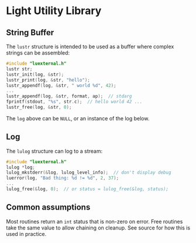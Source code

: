 
# Light Utility Library

## String Buffer

The `lustr` structure is intended to be used as a buffer where complex
strings can be assembled:

```c
#include "luexternal.h"
lustr str;
lustr_init(log, &str);
lustr_print(log, &str, "hello");
lustr_appendf(log, &str, " world %d", 42);
...
lustr_appendf(log, &str, format, ap);  // stdarg
fprintf(stdout, "%s", str.c);  // hello world 42 ...
lustr_free(log, &str, 0); 
```

The `log` above can be `NULL`, or an instance of the log below.

## Log

The `lulog` structure can log to a stream:

```c
#include "luexternal.h"
lulog *log;
lulog_mkstderr(&log, lulog_level_info);  // don't display debug
luerror(log, "Bad thing: %d != %d", 2, 37);
...
lulog_free(&log, 0);  // or status = lulog_free(&log, status);
```

## Common assumptions

Most routines return an `int` status that is non-zero on error.  Free
routines take the same value to allow chaining on cleanup.  See source
for how this is used in practice.
